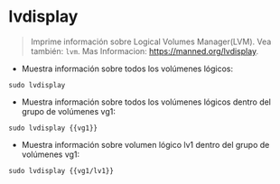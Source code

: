 # lvdisplay

> Imprime información sobre Logical Volumes Manager(LVM).
> Vea también: `lvm`.
> Mas Informacion: <https://manned.org/lvdisplay>.

- Muestra información sobre todos los volúmenes lógicos:

`sudo lvdisplay`

- Muestra información sobre todos los volúmenes lógicos dentro del grupo de volúmenes vg1:

`sudo lvdisplay {{vg1}}`

- Muestra información sobre volumen lógico lv1 dentro del grupo de volúmenes vg1:

`sudo lvdisplay {{vg1/lv1}}`
